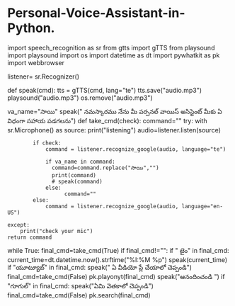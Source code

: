 # Personal-Voice-Assistant-in-Python.

import speech_recognition as sr
from gtts import gTTS
from playsound import playsound
import os
import datetime as dt
import pywhatkit as pk
import webbrowser

listener= sr.Recognizer()

def speak(cmd):
    tts = gTTS(cmd, lang="te")
    tts.save("audio.mp3")
    playsound("audio.mp3")
    os.remove("audio.mp3")

va_name="సాయి"
speak(" నమస్కారము నేను మీ పర్సనల్ వాయిస్ అసిస్టెంట్ మీకు ఏ విధంగా సహాయ పడగలను")
def take_cmd(check):
    command=""
    try:
        with sr.Microphone() as source:
            print("listening")
            audio=listener.listen(source)

            if check:
                command = listener.recognize_google(audio, language="te")

                if va_name in command:
                  command=command.replace("సాయి","")
                  print(command)
                  # speak(command)
                else:
                      command=""
            else:
                command = listener.recognize_google(audio, language="en-US")

    except:
        print("check your mic")
    return command
while True:
    final_cmd=take_cmd(True)
    if final_cmd!="":
        if " టైం" in final_cmd:
            current_time=dt.datetime.now().strftime("%I:%M %p")
            speak(current_time)
        if "యూట్యూబ్" in final_cmd:
            speak(" ఏ వీడియో ప్లే చేయాలో చెప్పండి")
            final_cmd=take_cmd(False)
            pk.playonyt(final_cmd)
            speak("ఆనందించండి ")
        if "గూగుల్" in final_cmd:
            speak("ఏమి వెతకాలో చెప్పండి")
            final_cmd=take_cmd(False)
            pk.search(final_cmd)
